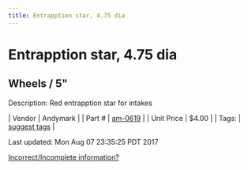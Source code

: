 ```yaml
---
title: Entrapption star, 4.75 dia
---
```


# Entrapption star, 4.75 dia
## Wheels / 5"
Description: 	Red entrapption star for intakes 

| Vendor | Andymark | 
| Part # | [am-0619](http://www.andymark.com/product-p/am-0619.htm) | 
| Unit Price | $4.00 | 
| Tags: | [suggest tags](https://docs.google.com/forms/d/e/1FAIpQLSeWyY8v3RgOty-MyWmh9U0iivNYN_molChYyS-0U-o-kOAv_g/viewform) | 

Last updated: Mon Aug 07 23:35:25 PDT 2017

 [Incorrect/Incomplete information?](https://docs.google.com/forms/d/e/1FAIpQLSeWyY8v3RgOty-MyWmh9U0iivNYN_molChYyS-0U-o-kOAv_g/viewform)